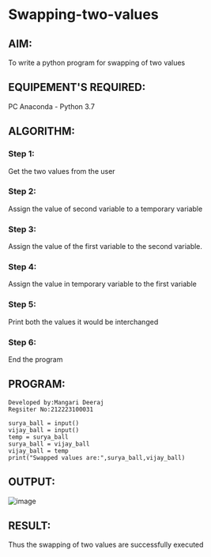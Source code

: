 # Swapping-two-values
## AIM:
To write a python program for swapping of two values
## EQUIPEMENT'S REQUIRED: 
PC
Anaconda - Python 3.7
## ALGORITHM: 
### Step 1:
Get the two values from the user
### Step 2: 
Assign the value of second variable to a temporary variable 
### Step 3: 
Assign the value of the first variable to the second variable.
### Step 4:  
Assign the value in temporary variable to the first variable
### Step 5: 
Print both the values it would be interchanged
### Step 6: 
End the program
## PROGRAM:
```
Developed by:Mangari Deeraj
Regsiter No:212223100031
```
```
surya_ball = input()
vijay_ball = input()
temp = surya_ball
surya_ball = vijay_ball
vijay_ball = temp
print("Swapped values are:",surya_ball,vijay_ball)
```
## OUTPUT:
![image](https://github.com/user-attachments/assets/90bd781f-3e29-4df3-b711-d02a63f219f4)

## RESULT:
Thus the swapping of two values are successfully executed



